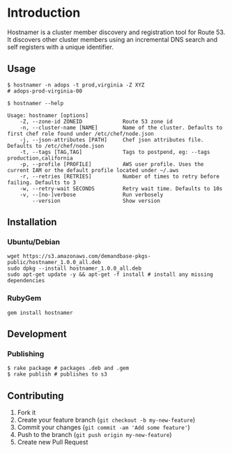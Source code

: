 # Introduction

Hostnamer is a cluster member discovery and registration tool for Route 53. It discovers other cluster members using an incremental DNS search and self registers with a unique identifier.

## Usage

```
$ hostnamer -n adops -t prod,virginia -Z XYZ
# adops-prod-virginia-00

$ hostnamer --help

Usage: hostnamer [options]
    -Z, --zone-id ZONEID             Route 53 zone id
    -n, --cluster-name [NAME]        Name of the cluster. Defaults to first chef role found under /etc/chef/node.json
    -j, --json-attributes [PATH]     Chef json attributes file. Defaults to /etc/chef/node.json
    -t, --tags [TAG,TAG]             Tags to postpend, eg: --tags production,california
    -p, --profile [PROFILE]          AWS user profile. Uses the current IAM or the default profile located under ~/.aws
    -r, --retries [RETRIES]          Number of times to retry before failing. Defaults to 3
    -w, --retry-wait SECONDS         Retry wait time. Defaults to 10s
    -v, --[no-]verbose               Run verbosely
        --version                    Show version
```

## Installation

### Ubuntu/Debian

```
wget https://s3.amazonaws.com/demandbase-pkgs-public/hostnamer_1.0.0_all.deb
sudo dpkg --install hostnamer_1.0.0_all.deb
sudo apt-get update -y && apt-get -f install # install any missing dependencies
```

### RubyGem

```
gem install hostnamer
```

## Development

### Publishing

```
$ rake package # packages .deb and .gem
$ rake publish # publishes to s3
```

## Contributing

1. Fork it
2. Create your feature branch (`git checkout -b my-new-feature`)
3. Commit your changes (`git commit -am 'Add some feature'`)
4. Push to the branch (`git push origin my-new-feature`)
5. Create new Pull Request
